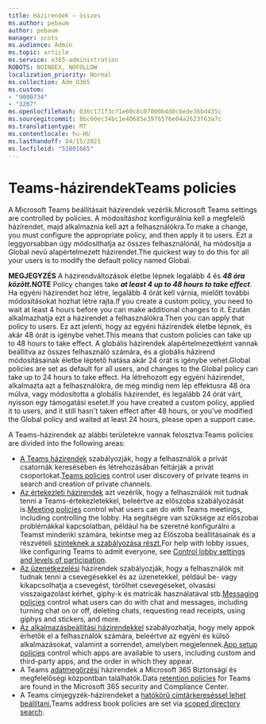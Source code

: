 ```yaml
---
title: Házirendek – összes
ms.author: pebaum
author: pebaum
manager: scotv
ms.audience: Admin
ms.topic: article
ms.service: o365-administration
ROBOTS: NOINDEX, NOFOLLOW
localization_priority: Normal
ms.collection: Adm_O365
ms.custom:
- "9000734"
- "3207"
ms.openlocfilehash: 036c171f3c71e60c8c07000b4d0c6ede36bd435c
ms.sourcegitcommit: 8bc60ec34bc1e40685e3976576e04a2623f63a7c
ms.translationtype: MT
ms.contentlocale: hu-HU
ms.lasthandoff: 04/15/2021
ms.locfileid: "51801665"
---
```

# <a name="teams-policies"></a><span data-ttu-id="d23a5-102">Teams-házirendek</span><span class="sxs-lookup"><span data-stu-id="d23a5-102">Teams policies</span></span>

<span data-ttu-id="d23a5-103">A Microsoft Teams beállításait házirendek vezérlik.</span><span class="sxs-lookup"><span data-stu-id="d23a5-103">Microsoft Teams settings are controlled by policies.</span></span> <span data-ttu-id="d23a5-104">A módosításhoz konfigurálnia kell a megfelelő házirendet, majd alkalmaznia kell azt a felhasználókra.</span><span class="sxs-lookup"><span data-stu-id="d23a5-104">To make a change, you must configure the appropriate policy, and then apply it to users.</span></span> <span data-ttu-id="d23a5-105">Ezt a leggyorsabban úgy módosíthatja az összes felhasználónál, ha módosítja a Global nevű alapértelmezett házirendet.</span><span class="sxs-lookup"><span data-stu-id="d23a5-105">The quickest way to do this for all your users is to modify the default policy named Global.</span></span> 

<span data-ttu-id="d23a5-106">**MEGJEGYZÉS** A házirendváltozások életbe lépnek legalább 4 és **_48 óra között._**</span><span class="sxs-lookup"><span data-stu-id="d23a5-106">**NOTE** Policy changes take **_at least 4 up to 48 hours to take effect_**.</span></span> <span data-ttu-id="d23a5-107">Ha egyéni házirendet hoz létre, legalább 4 órát kell várnia, mielőtt további módosításokat hozhat létre rajta.</span><span class="sxs-lookup"><span data-stu-id="d23a5-107">If you create a custom policy, you need to wait at least 4 hours before you can make additional changes to it.</span></span> <span data-ttu-id="d23a5-108">Ezután alkalmazhatja ezt a házirendet a felhasználókra.</span><span class="sxs-lookup"><span data-stu-id="d23a5-108">Then you can apply that policy to users.</span></span> <span data-ttu-id="d23a5-109">Ez azt jelenti, hogy az egyéni házirendek életbe lépnek, és akár 48 órát is igénybe vehet.</span><span class="sxs-lookup"><span data-stu-id="d23a5-109">This means that custom policies can take up to 48 hours to take effect.</span></span> <span data-ttu-id="d23a5-110">A globális házirendek alapértelmezettként vannak beállítva az összes felhasználó számára, és a globális házirend módosításainak életbe léptető hatása akár 24 órát is igénybe vehet.</span><span class="sxs-lookup"><span data-stu-id="d23a5-110">Global policies are set as default for all users, and changes to the Global policy can take up to 24 hours to take effect.</span></span> <span data-ttu-id="d23a5-111">Ha létrehozott egy egyéni házirendet, alkalmazta azt a felhasználókra, de még mindig nem lép effektusra 48 óra múlva, vagy módosította a globális házirendet, és legalább 24 órát várt, nyisson egy támogatási esetet.</span><span class="sxs-lookup"><span data-stu-id="d23a5-111">If you have created a custom policy, applied it to users, and it still hasn't taken effect after 48 hours, or you've modified the Global policy and waited at least 24 hours, please open a support case.</span></span>

<span data-ttu-id="d23a5-112">A Teams-házirendek az alábbi területekre vannak felosztva:</span><span class="sxs-lookup"><span data-stu-id="d23a5-112">Teams policies are divided into the following areas:</span></span>

- <span data-ttu-id="d23a5-113">[A Teams házirendek](https://docs.microsoft.com/MicrosoftTeams/teams-policies) szabályozják, hogy a felhasználók a privát csatornák keresésében és létrehozásában feltárják a privát csoportokat.</span><span class="sxs-lookup"><span data-stu-id="d23a5-113">[Teams policies](https://docs.microsoft.com/MicrosoftTeams/teams-policies) control user discovery of private teams in search and creation of private channels.</span></span>  
- <span data-ttu-id="d23a5-114">[Az értekezleti házirendek](https://docs.microsoft.com/microsoftteams/meeting-policies-in-teams) azt vezérlik, hogy a felhasználók mit tudnak tenni a Teams-értekezletekkel, beleértve az előszoba szabályozását is.</span><span class="sxs-lookup"><span data-stu-id="d23a5-114">[Meeting policies](https://docs.microsoft.com/microsoftteams/meeting-policies-in-teams) control what users can do with Teams meetings, including controlling the lobby.</span></span> <span data-ttu-id="d23a5-115">Ha segítségre van szüksége az előszobai problémákkal kapcsolatban, például ha be szeretné konfigurálni a Teamst mindenki számára, tekintse meg az Előszoba beállításainak és a részvételi [szinteknek a szabályozása részt.](https://docs.microsoft.com/alchemyinsights/bypass-lobby)</span><span class="sxs-lookup"><span data-stu-id="d23a5-115">For help with lobby issues, like configuring Teams to admit everyone, see [Control lobby settings and levels of participation](https://docs.microsoft.com/alchemyinsights/bypass-lobby).</span></span>
- <span data-ttu-id="d23a5-116">[Az üzenetkezelési](https://docs.microsoft.com/microsoftteams/messaging-policies-in-teams) házirendek szabályozják, hogy a felhasználók mit tudnak tenni a csevegésekkel és az üzenetekkel, például be- vagy kikapcsolhatja a csevegést, törölhet csevegéseket, olvasási visszaigazolást kérhet, giphy-k és matricák használatával stb.</span><span class="sxs-lookup"><span data-stu-id="d23a5-116">[Messaging policies](https://docs.microsoft.com/microsoftteams/messaging-policies-in-teams) control what users can do with chat and messages, including turning chat on or off, deleting chats, requesting read receipts, using giphys and stickers, and more.</span></span>
- <span data-ttu-id="d23a5-117">[Az alkalmazásbeállítási házirendekkel](https://docs.microsoft.com/MicrosoftTeams/teams-app-setup-policies) szabályozhatja, hogy mely appok érhetők el a felhasználók számára, beleértve az egyéni és külső alkalmazásokat, valamint a sorrendet, amelyben megjelennek.</span><span class="sxs-lookup"><span data-stu-id="d23a5-117">[App setup policies](https://docs.microsoft.com/MicrosoftTeams/teams-app-setup-policies) control which apps are available to users, including custom and third-party apps, and the order in which they appear.</span></span>  
- <span data-ttu-id="d23a5-118">A Teams [adatmegőrzési](https://docs.microsoft.com/microsoftteams/retention-policies) házirendek a Microsoft 365 Biztonsági és megfelelőségi központban találhatók.</span><span class="sxs-lookup"><span data-stu-id="d23a5-118">Data [retention policies](https://docs.microsoft.com/microsoftteams/retention-policies) for Teams are found in the Microsoft 365 security and Compliance Center.</span></span>
- <span data-ttu-id="d23a5-119">A Teams címjegyzék-házirendeket a [hatókörű címtárkereséssel lehet beállítani.](https://docs.microsoft.com/MicrosoftTeams/teams-scoped-directory-search)</span><span class="sxs-lookup"><span data-stu-id="d23a5-119">Teams address book policies are set via [scoped directory search](https://docs.microsoft.com/MicrosoftTeams/teams-scoped-directory-search).</span></span>